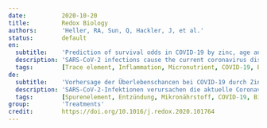 ```yaml
---
date:          2020-10-20
title:         Redox Biology
authors:       'Heller, RA, Sun, Q, Hackler, J, et al.'
status:        default
en:
  subtitle:    'Prediction of survival odds in COVID-19 by zinc, age and selenoprotein P as composite biomarker'
  description: 'SARS-CoV-2 infections cause the current coronavirus disease (COVID-19) pandemic and challenge the immune system with ongoing inflammation. Several redox-relevant micronutrients are known to contribute to an adequate immune response, including the essential trace elements zinc (Zn) and selenium (Se). In this study, we tested the hypothesis that COVID-19 patients are characterised by Zn deficiency and that Zn status provides prognostic information. Serum Zn was determined in serum samples (n = 171) collected consecutively from patients surviving COVID-19 (n = 29) or non-survivors (n = 6). Data from the European Prospective Investigation into Cancer and Nutrition (EPIC) study were used for comparison. Zn concentrations in patient samples were low as compared to healthy subjects. The majority of serum samples collected at different time points from the non-survivors (25/34, i.e., 73.5%) and almost half of the samples collected from the survivors (56/137, i.e., 40.9%) were below the threshold for Zn deficiency, i.e., below 638.7 μg/L. In view that the Se status biomarker and Se transporter selenoprotein P (SELENOP) is also particularly low in COVID-19, we tested the prevalence of a combined deficit, i.e., serum Zn below 638.7 μg/L and serum SELENOP below 2.56 mg/L. This combined deficit was observed in 0.15% of samples in the EPIC cohort of healthy subjects, in 19.7% of the samples collected from the surviving COVID-19 patients and in 50.0% of samples from the non-survivors. Accordingly, the composite biomarker (SELENOP and Zn with age) proved as a reliable indicator of survival in COVID-19 by receiver operating characteristic (ROC) curve analysis, yielding an area under the curve (AUC) of 94.42%. We conclude that Zn and SELENOP status within the reference ranges indicate high survival odds in COVID-19, and assume that correcting a diagnostically proven deficit in Se and/or Zn by a personalised supplementation may support convalescence.'
  tags:        [Trace element, Inflammation, Micronutrient, COVID-19, Biomarker]
de:
  subtitle:    'Vorhersage der Überlebenschancen bei COVID-19 durch Zink, Alter und Selenoprotein P als zusammengesetzter Biomarker'
  description: 'SARS-CoV-2-Infektionen verursachen die aktuelle Coronavirus-Pandemie (COVID-19) und fordern das Immunsystem mit anhaltenden Entzündungen heraus. Bekannt ist, dass mehrere redoxrelevante Mikronährstoffe zu einer angemessenen Immunantwort beitragen, darunter die essenziellen Spurenelemente Zink (Zn) und Selen (Se). In dieser Studie haben wir die Hypothese getestet, dass COVID-19-Patienten durch einen Zn-Mangel gekennzeichnet sind und dass der Zn-Status prognostische Informationen liefert. Serum-Zn wurde in Serumproben (n = 171) bestimmt, die nacheinander von Patienten, die COVID-19 überlebten (n = 29), und von Nicht-Überlebenden (n = 6) gesammelt wurden. Zum Vergleich wurden Daten aus der European Prospective Investigation into Cancer and Nutrition (EPIC)-Studie herangezogen. Die Zn-Konzentrationen in Patientenproben waren im Vergleich zu gesunden Probanden niedrig. Die Mehrheit der zu verschiedenen Zeitpunkten entnommenen Serumproben der Nicht-Überlebenden (25/34, d. h. 73,5 %) und fast die Hälfte der von den Überlebenden entnommenen Proben (56/137, d. h. 40,9 %) lagen unter dem Schwellenwert für Zn-Mangel, d. h. unter 638,7 μg/L. Da der Se-Status-Biomarker und Se-Transporter Selenoprotein P (SELENOP) in COVID-19 ebenfalls besonders niedrig ist, haben wir die Prävalenz eines kombinierten Defizits, d. h. Serum-Zn unter 638,7 μg/L und Serum-SELENOP unter 2,56 mg/L, untersucht. Dieses kombinierte Defizit wurde bei 0,15 % der Proben in der EPIC-Kohorte gesunder Probanden, bei 19,7 % der Proben der überlebenden COVID-19-Patienten und bei 50,0 % der Proben der Nicht-Überlebenden beobachtet. Dementsprechend erwies sich der zusammengesetzte Biomarker (SELENOP und Zn in Abhängigkeit vom Alter) als zuverlässiger Indikator für das Überleben bei COVID-19. Die Analyse der Receiver-Operating-Characteristic (ROC)-Kurve ergab eine Fläche unter der Kurve (AUC) von 94,42 %. Wir kommen zu dem Schluss, dass ein Zn- und SELENOP-Status innerhalb der Referenzbereiche eine hohe Überlebenswahrscheinlichkeit bei COVID-19 anzeigt, und gehen davon aus, dass die Korrektur eines diagnostisch nachgewiesenen Defizits an Se und/oder Zn durch eine personalisierte Supplementierung die Rekonvaleszenz unterstützen kann.' 
  tags:        [Spurenelement, Entzündung, Mikronährstoff, COVID-19, Biomarker]
group:         'Treatments'
credit:        https://doi.org/10.1016/j.redox.2020.101764
---
```

